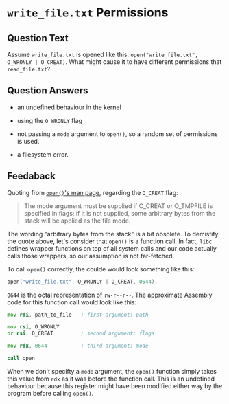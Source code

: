 # `write_file.txt` Permissions

<!-- markdownlint-disable-file MD004 -->

## Question Text

Assume `write_file.txt` is opened like this:
`open("write_file.txt", O_WRONLY | O_CREAT)`.
What might cause it to have different permissions that `read_file.txt`?

## Question Answers

- an undefined behaviour in the kernel

- using the `O_WRONLY` flag

+ not passing a `mode` argument to `open()`, so a random set of permissions is used.

- a filesystem error.

## Feedaback

Quoting from [`open()`'s man page](https://man7.org/linux/man-pages/man2/open.2.html), regarding the `O_CREAT` flag:

> The mode argument must be supplied if O_CREAT or O_TMPFILE is
> specified in flags; if it is not supplied, some arbitrary
> bytes from the stack will be applied as the file mode.

The wording "arbitrary bytes from the stack" is a bit obsolete.
To demistify the quote above, let's consider that `open()` is a function call.
In fact, `libc` defines wrapper functions on top of all system calls and our code actually calls those wrappers, so our assumption is not far-fetched.

To call `open()` correctly, the coulde would look something like this:

```c
open("write_file.txt", O_WRONLY | O_CREAT, 0644).
```

`0644` is the octal representation of `rw-r--r--`.
The approximate Assembly code for this function call would look like this:

```asm
mov rdi, path_to_file   ; first argument: path

mov rsi, O_WRONLY
or rsi, O_CREAT         ; second argument: flags

mov rdx, 0644           ; third argument: mode

call open
```

When we don't specifty a `mode` argument, the `open()` function simply takes this value from `rdx` as it was before the function call.
This is an undefined behaviour because this register might have been modified either way by the program before calling `open()`.
